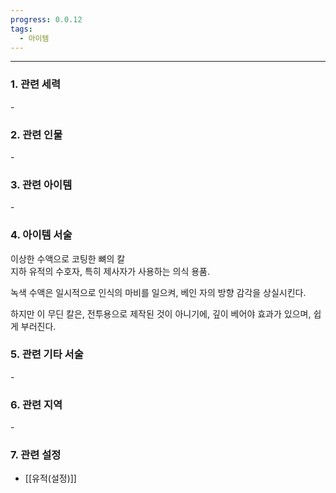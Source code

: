 ```yaml
---
progress: 0.0.12
tags:
  - 아이템
---
```

---
### 1. 관련 세력 
\-

### 2. 관련 인물
\-

### 3. 관련 아이템
\-


### 4. 아이템 서술
이상한 수액으로 코팅한 뼈의 칼  
지하 유적의 수호자, 특히 제사자가 사용하는 의식 용품.  
  
녹색 수액은 일시적으로 인식의 마비를 일으켜, 베인 자의 방향 감각을 상실시킨다.  
  
하지만 이 무딘 칼은, 전투용으로 제작된 것이 아니기에, 깊이 베어야 효과가 있으며, 쉽게 부러진다.

### 5. 관련 기타 서술
\-

### 6. 관련 지역
\-

### 7. 관련 설정
- [[유적(설정)]]